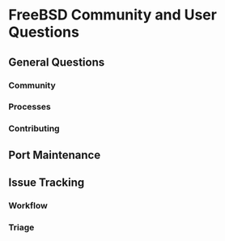 # FreeBSD Community and User Questions

## General Questions

### Community

### Processes

### Contributing

## Port Maintenance

## Issue Tracking

### Workflow

### Triage
